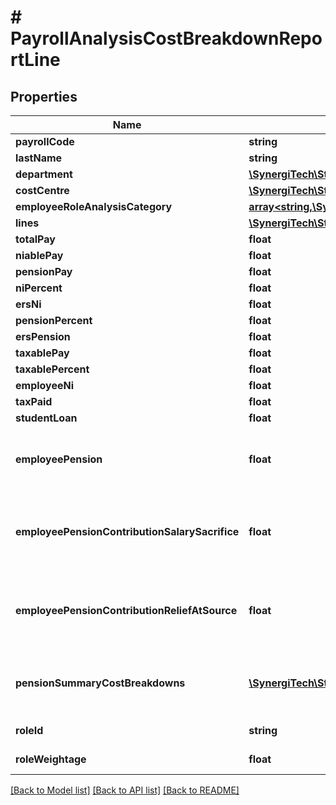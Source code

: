 # # PayrollAnalysisCostBreakdownReportLine

## Properties

Name | Type | Description | Notes
------------ | ------------- | ------------- | -------------
**payrollCode** | **string** |  | [optional]
**lastName** | **string** |  | [optional]
**department** | [**\SynergiTech\Staffology\Model\StringDecimalKeyValuePair**](StringDecimalKeyValuePair.md) |  | [optional]
**costCentre** | [**\SynergiTech\Staffology\Model\StringDecimalKeyValuePair**](StringDecimalKeyValuePair.md) |  | [optional]
**employeeRoleAnalysisCategory** | [**array<string,\SynergiTech\Staffology\Model\StringDecimalKeyValuePair>**](StringDecimalKeyValuePair.md) |  | [optional]
**lines** | [**\SynergiTech\Staffology\Model\PayrollAnalysisCostBreakdownReportValue[]**](PayrollAnalysisCostBreakdownReportValue.md) |  | [optional]
**totalPay** | **float** |  | [optional]
**niablePay** | **float** |  | [optional]
**pensionPay** | **float** |  | [optional]
**niPercent** | **float** |  | [optional]
**ersNi** | **float** |  | [optional]
**pensionPercent** | **float** |  | [optional]
**ersPension** | **float** |  | [optional]
**taxablePay** | **float** |  | [optional]
**taxablePercent** | **float** |  | [optional]
**employeeNi** | **float** |  | [optional]
**taxPaid** | **float** |  | [optional]
**studentLoan** | **float** |  | [optional]
**employeePension** | **float** | The value of the Pension Contribution(PENSION) being made by the Employee | [optional]
**employeePensionContributionSalarySacrifice** | **float** | The value of the Pension Contribution Salary Sacrifice(PENSIONSS) being made by the Employee | [optional]
**employeePensionContributionReliefAtSource** | **float** | The value of the Pension Contribution Relief At Source(PENSIONRAS) being made by the Employee | [optional]
**pensionSummaryCostBreakdowns** | [**\SynergiTech\Staffology\Model\PensionSummaryCostBreakdown[]**](PensionSummaryCostBreakdown.md) | List of pension summaries, each representing a breakdown of various pension components | [optional]
**roleId** | **string** | RoleId of that particular line entry | [optional]
**roleWeightage** | **float** | Weightage value of the given employee role | [optional]

[[Back to Model list]](../../README.md#models) [[Back to API list]](../../README.md#endpoints) [[Back to README]](../../README.md)
